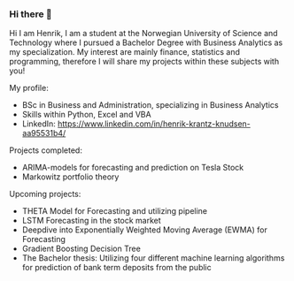 ### Hi there 👋

<!--
**Henrkkn/Henrkkn** is a ✨ _special_ ✨ repository because its `README.md` (this file) appears on your GitHub profile.

Here are some ideas to get you started:

- 🔭 I’m currently working on ...
- 🌱 I’m currently learning ...
- 👯 I’m looking to collaborate on ...
- 🤔 I’m looking for help with ...
- 💬 Ask me about ...
- 📫 How to reach me: ...
- 😄 Pronouns: ...
- ⚡ Fun fact: ...
-->



Hi I am Henrik, I am a student at the Norwegian University of Science and Technology where I pursued a Bachelor Degree with Business Analytics as my specialization. 
My interest are mainly finance, statistics and programming, therefore I will share my projects within these subjects with you!

My profile:
- BSc in Business and Administration, specializing in Business Analytics
- Skills within Python, Excel and VBA
- LinkedIn: https://www.linkedin.com/in/henrik-krantz-knudsen-aa95531b4/


Projects completed:
- ARIMA-models for forecasting and prediction on Tesla Stock
- Markowitz portfolio theory

Upcoming projects:
- THETA Model for Forecasting and utilizing pipeline
- LSTM Forecasting in the stock market
- Deepdive into Exponentially Weighted Moving Average (EWMA) for Forecasting
- Gradient Boosting Decision Tree
- The Bachelor thesis: Utilizing four different machine learning algorithms for prediction of bank term deposits from the public
